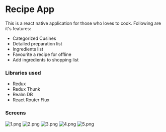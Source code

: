 # Recipe App
This is a react native application for those who loves to cook. Following are it's features:
- Categorized Cusines
- Detailed preparation list
- Ingredients list
- Favourite a recipe for offline
- Add ingredients to shopping list


### Libraries used
- Redux
- Redux Thunk
- Realm DB
- React Router Flux 

### Screens 
![1.png](https://github.com/aswin711/Recipe_App/blob/master/src/res/screen_shots/1.png)
![2.png](https://github.com/aswin711/Recipe_App/blob/master/src/res/screen_shots/2.png)
![3.png](https://github.com/aswin711/Recipe_App/blob/master/src/res/screen_shots/3.png)
![4.png](https://github.com/aswin711/Recipe_App/blob/master/src/res/screen_shots/4.png)
![5.png](https://github.com/aswin711/Recipe_App/blob/master/src/res/screen_shots/5.png)
